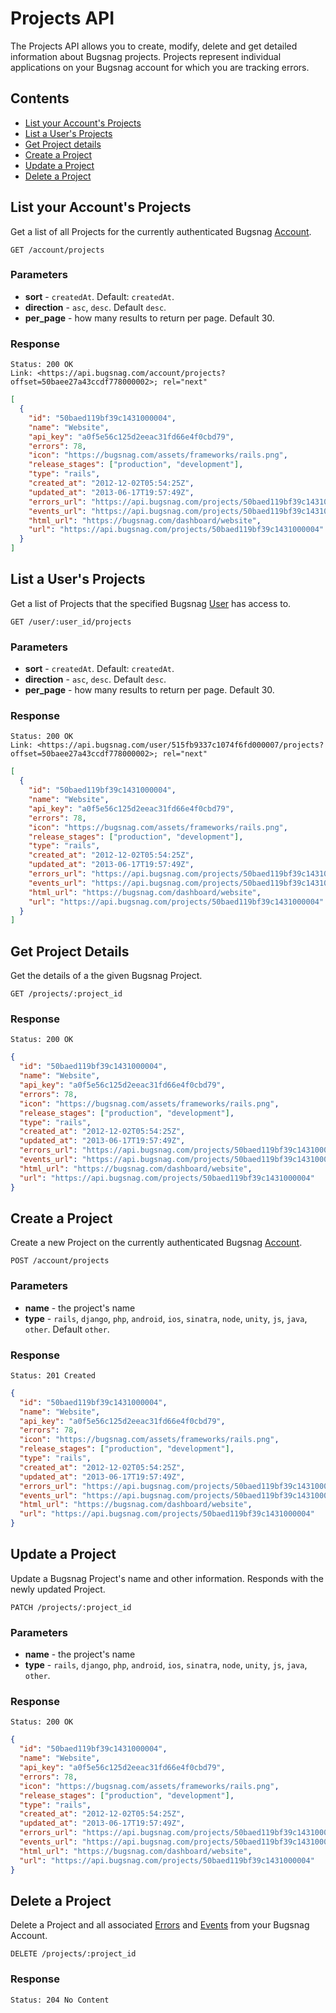 Projects API
============

The Projects API allows you to create, modify, delete and get detailed information about Bugsnag projects. Projects represent individual applications on your Bugsnag account for which you are tracking errors.


Contents
--------

- [List your Account's Projects](#list-your-account-s-projects)
- [List a User's Projects](#list-a-user-s-projects)
- [Get Project details](#get-project-details)
- [Create a Project](#create-a-project)
- [Update a Project](#update-a-project)
- [Delete a Project](#delete-a-project)


List your Account's Projects
----------------------------

Get a list of all Projects for the currently authenticated Bugsnag [Account](accounts).

```http
GET /account/projects
```

### Parameters

- **sort** - `createdAt`. Default: `createdAt`.
- **direction** - `asc`, `desc`. Default `desc`.
- **per_page** - how many results to return per page. Default 30.

### Response

```http
Status: 200 OK
Link: <https://api.bugsnag.com/account/projects?offset=50baee27a43ccdf778000002>; rel="next"
```
```json
[
  {
    "id": "50baed119bf39c1431000004",
    "name": "Website",
    "api_key": "a0f5e56c125d2eeac31fd66e4f0cbd79",
    "errors": 78,
    "icon": "https://bugsnag.com/assets/frameworks/rails.png",
    "release_stages": ["production", "development"],
    "type": "rails",
    "created_at": "2012-12-02T05:54:25Z",
    "updated_at": "2013-06-17T19:57:49Z",
    "errors_url": "https://api.bugsnag.com/projects/50baed119bf39c1431000004/errors",
    "events_url": "https://api.bugsnag.com/projects/50baed119bf39c1431000004/events",
    "html_url": "https://bugsnag.com/dashboard/website",
    "url": "https://api.bugsnag.com/projects/50baed119bf39c1431000004"
  }
]
```


List a User's Projects
----------------------

Get a list of Projects that the specified Bugsnag [User](users) has access to.

```http
GET /user/:user_id/projects
```

### Parameters

- **sort** - `createdAt`. Default: `createdAt`.
- **direction** - `asc`, `desc`. Default `desc`.
- **per_page** - how many results to return per page. Default 30.

### Response

```http
Status: 200 OK
Link: <https://api.bugsnag.com/user/515fb9337c1074f6fd000007/projects?offset=50baee27a43ccdf778000002>; rel="next"
```
```json
[
  {
    "id": "50baed119bf39c1431000004",
    "name": "Website",
    "api_key": "a0f5e56c125d2eeac31fd66e4f0cbd79",
    "errors": 78,
    "icon": "https://bugsnag.com/assets/frameworks/rails.png",
    "release_stages": ["production", "development"],
    "type": "rails",
    "created_at": "2012-12-02T05:54:25Z",
    "updated_at": "2013-06-17T19:57:49Z",
    "errors_url": "https://api.bugsnag.com/projects/50baed119bf39c1431000004/errors",
    "events_url": "https://api.bugsnag.com/projects/50baed119bf39c1431000004/events",
    "html_url": "https://bugsnag.com/dashboard/website",
    "url": "https://api.bugsnag.com/projects/50baed119bf39c1431000004"
  }
]
```


Get Project Details
-------------------

Get the details of a the given Bugsnag Project.

```http
GET /projects/:project_id
```

### Response

```http
Status: 200 OK
```
```json
{
  "id": "50baed119bf39c1431000004",
  "name": "Website",
  "api_key": "a0f5e56c125d2eeac31fd66e4f0cbd79",
  "errors": 78,
  "icon": "https://bugsnag.com/assets/frameworks/rails.png",
  "release_stages": ["production", "development"],
  "type": "rails",
  "created_at": "2012-12-02T05:54:25Z",
  "updated_at": "2013-06-17T19:57:49Z",
  "errors_url": "https://api.bugsnag.com/projects/50baed119bf39c1431000004/errors",
  "events_url": "https://api.bugsnag.com/projects/50baed119bf39c1431000004/events",
  "html_url": "https://bugsnag.com/dashboard/website",
  "url": "https://api.bugsnag.com/projects/50baed119bf39c1431000004"
}
```


Create a Project
----------------

Create a new Project on the currently authenticated Bugsnag [Account](accounts).

```http
POST /account/projects
```

### Parameters

- **name** - the project's name
- **type** - `rails`, `django`, `php`, `android`, `ios`, `sinatra`, `node`, `unity`, `js`, `java`, `other`. Default `other`.

### Response

```http
Status: 201 Created
```
```json
{
  "id": "50baed119bf39c1431000004",
  "name": "Website",
  "api_key": "a0f5e56c125d2eeac31fd66e4f0cbd79",
  "errors": 78,
  "icon": "https://bugsnag.com/assets/frameworks/rails.png",
  "release_stages": ["production", "development"],
  "type": "rails",
  "created_at": "2012-12-02T05:54:25Z",
  "updated_at": "2013-06-17T19:57:49Z",
  "errors_url": "https://api.bugsnag.com/projects/50baed119bf39c1431000004/errors",
  "events_url": "https://api.bugsnag.com/projects/50baed119bf39c1431000004/events",
  "html_url": "https://bugsnag.com/dashboard/website",
  "url": "https://api.bugsnag.com/projects/50baed119bf39c1431000004"
}
```


Update a Project
----------------

Update a Bugsnag Project's name and other information. Responds with the newly updated Project.

```http
PATCH /projects/:project_id
```

### Parameters

- **name** - the project's name 
- **type** - `rails`, `django`, `php`, `android`, `ios`, `sinatra`, `node`, `unity`, `js`, `java`, `other`.

### Response

```http
Status: 200 OK
```
```json
{
  "id": "50baed119bf39c1431000004",
  "name": "Website",
  "api_key": "a0f5e56c125d2eeac31fd66e4f0cbd79",
  "errors": 78,
  "icon": "https://bugsnag.com/assets/frameworks/rails.png",
  "release_stages": ["production", "development"],
  "type": "rails",
  "created_at": "2012-12-02T05:54:25Z",
  "updated_at": "2013-06-17T19:57:49Z",
  "errors_url": "https://api.bugsnag.com/projects/50baed119bf39c1431000004/errors",
  "events_url": "https://api.bugsnag.com/projects/50baed119bf39c1431000004/events",
  "html_url": "https://bugsnag.com/dashboard/website",
  "url": "https://api.bugsnag.com/projects/50baed119bf39c1431000004"
}
```


Delete a Project
----------------

Delete a Project and all associated [Errors](errors) and [Events](events) from your Bugsnag Account.

```http
DELETE /projects/:project_id
```

### Response

```http
Status: 204 No Content
```